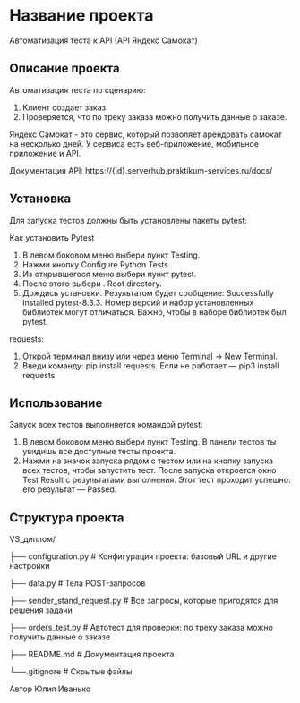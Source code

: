 ﻿# Название проекта 
Автоматизация теста к API (API Яндекс Самокат)
 
## Описание проекта 
Автоматизация теста по сценарию:   
1. Клиент создает заказ.
2. Проверяется, что по треку заказа можно получить данные о заказе.

Яндекс Самокат - это сервис, который позволяет арендовать самокат на несколько дней. У сервиса есть веб-приложение, мобильное приложение и API.

Документация API: https://{id}.serverhub.praktikum-services.ru/docs/

## Установка
Для запуска тестов должны быть установлены пакеты pytest:

Как установить Pytest 
1. В левом боковом меню выбери пункт Testing.
2. Нажми кнопку Configure Python Tests.
3. Из открывшегося меню выбери пункт pytest.
4. После этого выбери . Root directory.
5. Дождись установки. Результатом будет сообщение: Successfully installed pytest-8.3.3. Номер версий и набор установленных библиотек могут отличаться. Важно, чтобы в наборе библиотек был pytest.
 
requests: 
1. Открой терминал внизу или через меню Terminal → New Terminal.
2. Введи команду: pip install requests. Если не работает — pip3 install requests
 
## Использование
Запуск всех тестов выполняется командой pytest:
1. В левом боковом меню выбери пункт Testing. В панели тестов ты увидишь все доступные тесты проекта.
2. Нажми на значок запуска рядом с тестом или на кнопку запуска всех тестов, чтобы запустить тест. После запуска откроется окно Test Result с результатами выполнения. Этот тест проходит успешно: его результат — Passed.
 
## Структура проекта 
VS_диплом/

├── configuration.py # Конфигурация проекта: базовый URL и другие настройки

├── data.py         # Тела POST-запросов

├── sender_stand_request.py  # Все запросы, которые пригодятся для решения задачи

├── orders_test.py  # Автотест для проверки: по треку заказа можно получить данные о заказе

├── README.md       # Документация проекта

└──.gitignore       # Скрытые файлы
 

Автор Юлия Иванько
  
